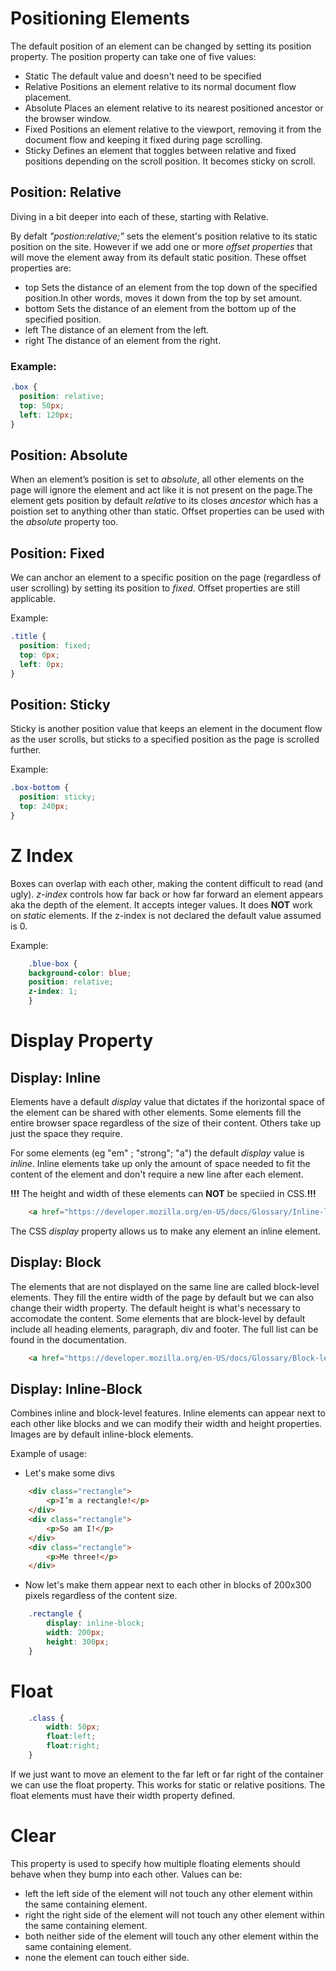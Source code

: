 # Positioning Elements

The default position of an element can be changed by setting its position property. The position property can take one of five values:
* Static
    The default value and doesn't need to be specified
* Relative
    Positions an element relative to its normal document flow placement.
* Absolute
    Places an element relative to its nearest positioned ancestor or the browser window.
* Fixed
    Positions an element relative to the viewport, removing it from the document flow and keeping it fixed during page scrolling.
* Sticky
    Defines an element that toggles between relative and fixed positions depending on the scroll position. It becomes sticky on scroll.

## Position: Relative
Diving in a bit deeper into each of these, starting with Relative.

By defalt *"postion:relative;"* sets the element's position relative to its static position on the site. However if we add one or more *offset properties* that will move the element away from its default static position. These offset properties are:

* top
Sets the distance of an element from the top down of the specified position.In other words, moves it down from the top by set amount.
* bottom
Sets the distance of an element from the bottom up of the specified position.
* left
The distance of an element from the left.
* right
The distance of an element from the right.

### Example:

```CSS
.box {
  position: relative;
  top: 50px;
  left: 120px;
}
```
## Position: Absolute

When an element’s position is set to *absolute*, all other elements on the page will ignore the element and act like it is not present on the page.The element gets position by default *relative* to its closes *ancestor* which has a poistion set to anything other than static.
Offset properties can be used with the *absolute* property too.

## Position: Fixed

We can anchor an element to a specific position on the page (regardless of user scrolling) by setting its position to *fixed*. Offset properties are still applicable.

Example:
```CSS
.title {
  position: fixed;
  top: 0px;
  left: 0px;
}
```

## Position: Sticky

Sticky is another position value that keeps an element in the document flow as the user scrolls, but sticks to a specified position as the page is scrolled further.

Example:
```CSS
.box-bottom {
  position: sticky;
  top: 240px;
}
```


# Z Index

Boxes can overlap with each other, making the content difficult to read (and ugly). *z-index* controls how far back or how far forward an element appears aka the depth of the element. It accepts integer values. It does **NOT** work on *static* elements. If the z-index is not declared the default value assumed is 0.

Example:
```CSS
    .blue-box {
    background-color: blue;
    position: relative;
    z-index: 1;
    }
```

# Display Property

## Display: Inline

Elements have a default *display* value that dictates if the horizontal space of the element can be shared with other elements. 
Some elements fill the entire browser space regardless of the size of their content. Others take up just the space they require.

For some elements (eg "em" ; "strong"; "a") the default *display* value is *inline*.
Inline elements take up only the amount of space needed to fit the content of the element and don't require a  new line after each element.

**!!!** The height and width of these elements can **NOT** be speciied in CSS.**!!!**

```HTML
    <a href="https://developer.mozilla.org/en-US/docs/Glossary/Inline-level_content"> MDN Documentation: Inline Content </a>
```

The CSS *display* property allows us to make any element an inline element.

## Display: Block

The elements that are not displayed on the same line are called block-level elements. They fill the entire width of the page by default but we can also change their width property. The default height is what's necessary to accomodate the content.
Some elements that are block-level by default include all heading elements, paragraph, div and footer.
The full list can be found in the documentation.
```HTML
    <a href="https://developer.mozilla.org/en-US/docs/Glossary/Block-level_content">MDN Documentation: Block-Level Content </a>
```

## Display: Inline-Block

Combines inline and block-level features. Inline elements can appear next to each other like blocks and we can modify their width and height properties.
Images are by default inline-block elements.

Example of usage:

- Let's make some divs

```HTML
    <div class="rectangle">
        <p>I’m a rectangle!</p>
    </div>
    <div class="rectangle">
        <p>So am I!</p>
    </div>
    <div class="rectangle">
        <p>Me three!</p>
    </div>
```
- Now let's make them appear next to each other in blocks of 200x300 pixels regardless of the content size.

```CSS
    .rectangle {
        display: inline-block;
        width: 200px;
        height: 300px;
    }
```

# Float
```CSS
    .class {
        width: 50px;
        float:left;
        float:right;
    }
```
If we just want to move an element to the far left or far right of the container we can use the float property. This works for static or relative positions.
The float elements must have their width property defined.

# Clear

This property is used to specify how multiple floating elements should behave when they bump into each other.
Values can be:

* left 
    the left side of the element will not touch any other element within the same containing element.
* right 
    the right side of the element will not touch any other element within the same containing element.
* both 
    neither side of the element will touch any other element within the same containing element.
* none 
    the element can touch either side.

